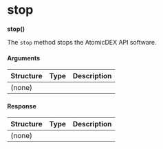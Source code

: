 # stop

**stop()**

The `stop` method stops the AtomicDEX API software.

#### Arguments

| Structure | Type | Description |
| --------- | ---- | ----------- |
| (none)    |      |             |

#### Response

| Structure | Type | Description |
| --------- | ---- | ----------- |
| (none)    |      |             |
